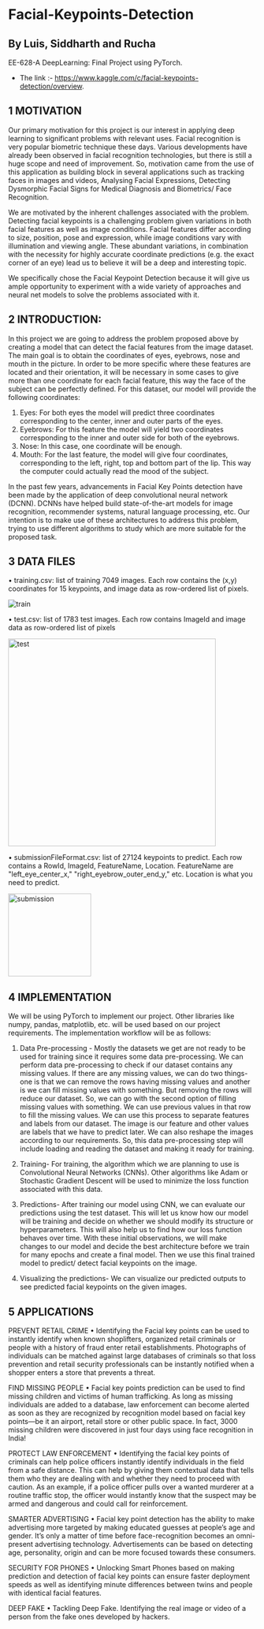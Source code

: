 # Facial-Keypoints-Detection

## By Luis, Siddharth and Rucha

EE-628-A DeepLearning: Final Project using PyTorch.
* The link :- https://www.kaggle.com/c/facial-keypoints-detection/overview.

## 1 MOTIVATION

Our primary motivation for this project is our interest in applying deep learning to significant problems with relevant uses. Facial recognition is very popular biometric technique these days. Various developments have already been observed in facial recognition technologies, but there is still a huge scope and need of improvement. So, motivation came from the use of this application as building block in several applications such as tracking faces in images and videos, Analysing Facial Expressions, Detecting Dysmorphic Facial Signs for Medical Diagnosis and Biometrics/ Face Recognition. 

We are motivated by the inherent challenges associated with the problem. Detecting facial keypoints is a challenging problem given variations in both facial features as well as image conditions. Facial features differ according to size, position, pose and expression, while image conditions vary with illumination and viewing angle. These abundant variations, in combination with the necessity for highly accurate coordinate predictions (e.g. the exact corner of an eye) lead us to believe it will be a deep and interesting topic.

We specifically chose the Facial Keypoint Detection because it will give us ample opportunity to experiment with a wide variety of approaches and neural net models to solve the problems associated with it.

## 2 INTRODUCTION: 

In this project we are going to address the problem proposed above by creating a model that can detect the facial features from the image dataset. The main goal is to obtain the coordinates of eyes, eyebrows, nose and mouth in the picture. In order to be more specific where these features are located and their orientation, it will be necessary in some cases to give more than one coordinate for each facial feature, this way the face of the subject can be perfectly defined. For this dataset, our model will provide the following coordinates:

1.	Eyes: For both eyes the model will predict three coordinates corresponding to the center, inner and outer parts of the eyes.
2.	Eyebrows: For this feature the model will yield two coordinates corresponding to the inner and outer side for both of the eyebrows.
3.	Nose: In this case, one coordinate will be enough.
4.	Mouth: For the last feature, the model will give four coordinates, corresponding to the left, right, top and bottom part of the lip. This way the computer could actually read the mood of the subject.

In the past few years, advancements in Facial Key Points detection have been made by the application of deep convolutional neural network (DCNN). DCNNs have helped build state-of-the-art models for image recognition, recommender systems, natural language processing, etc. Our intention is to make use of these architectures to address this problem, trying to use different algorithms to study which are more suitable for the proposed task.
 

## 3	DATA FILES

•	training.csv: list of training 7049 images. Each row contains the (x,y) coordinates for 15 keypoints, and image data as row-ordered list of pixels.

 ![train](https://user-images.githubusercontent.com/50252196/68026058-e20e9580-fc84-11e9-94d8-fc8106f5cc76.png)

•	test.csv: list of 1783 test images. Each row contains ImageId and image data as row-ordered list of pixels

 
<img width="421" alt="test" src="https://user-images.githubusercontent.com/50252196/68026130-17b37e80-fc85-11e9-88ab-99d14aa3ce99.png">

•	submissionFileFormat.csv: list of 27124 keypoints to predict. Each row contains a RowId, ImageId, FeatureName, Location. FeatureName are "left_eye_center_x," "right_eyebrow_outer_end_y," etc. Location is what you need to predict. 

<img width="168" alt="submission" src="https://user-images.githubusercontent.com/50252196/68026212-6103ce00-fc85-11e9-9886-67c51d40145f.png">

## 4	IMPLEMENTATION
We will be using PyTorch to implement our project. Other libraries like numpy, pandas, matplotlib, etc. will be used based on our project requirements.
The implementation workflow will be as follows:
1.	Data Pre-processing - Mostly the datasets we get are not ready to be used for training since it requires some data pre-processing. We can perform data pre-processing to check if our dataset contains any missing values. If there are any missing values, we can do two things- one is that we can remove the rows having missing values and another is we can fill missing values with something. But removing the rows will reduce our dataset. So, we can go with the second option of filling missing values with something. We can use previous values in that row to fill the missing values.
We can use this process to separate features and labels from our dataset. The image is our feature and other values are labels that we have to predict later.
We can also reshape the images according to our requirements. 
So, this data pre-processing step will include loading and reading the dataset and making it ready for training.


2.	Training- For training, the algorithm which we are planning to use is Convolutional Neural Networks (CNNs). Other algorithms like Adam or Stochastic Gradient Descent will be used to minimize the loss function associated with this data.

3.	Predictions- After training our model using CNN, we can evaluate our predictions using the test dataset. This will let us know how our model will be training and decide on whether we should modify its structure or hyperparameters. This will also help us to find how our loss function behaves over time. With these initial observations, we will make changes to our model and decide the best architecture before we train for many epochs and create a final model. Then we use this final trained model to predict/ detect facial keypoints on the image.

4.	Visualizing the predictions- We can visualize our predicted outputs to see predicted facial keypoints on the given images.


## 5	APPLICATIONS

PREVENT RETAIL CRIME
•	Identifying the Facial key points can be used to instantly identify when known shoplifters, organized retail criminals or people with a history of fraud enter retail establishments. Photographs of individuals can be matched against large databases of criminals so that loss prevention and retail security professionals can be instantly notified when a shopper enters a store that prevents a threat. 

FIND MISSING PEOPLE
•	Facial key points prediction can be used to find missing children and victims of human trafficking. As long as missing individuals are added to a database, law enforcement can become alerted as soon as they are recognized by recognition model based on facial key points—be it an airport, retail store or other public space. In fact, 3000 missing children were discovered in just four days using face recognition in India!

PROTECT LAW ENFORCEMENT
•	Identifying the facial key points of criminals can help police officers instantly identify individuals in the field from a safe distance. This can help by giving them contextual data that tells them who they are dealing with and whether they need to proceed with caution. As an example, if a police officer pulls over a wanted murderer at a routine traffic stop, the officer would instantly know that the suspect may be armed and dangerous and could call for reinforcement.

SMARTER ADVERTISING
•	Facial key point detection has the ability to make advertising more targeted by making educated guesses at people’s age and gender. It’s only a matter of time before face-recognition becomes an omni-present advertising technology. Advertisements can be based on detecting age, personality, origin and can be more focused towards these consumers. 

SECURITY FOR PHONES
•	Unlocking Smart Phones based on making prediction and detection of facial key points can ensure faster deployment speeds as well as identifying minute differences between twins and people with identical facial features.

DEEP FAKE
•	Tackling Deep Fake. Identifying the real image or video of a person from the fake ones developed by hackers.
